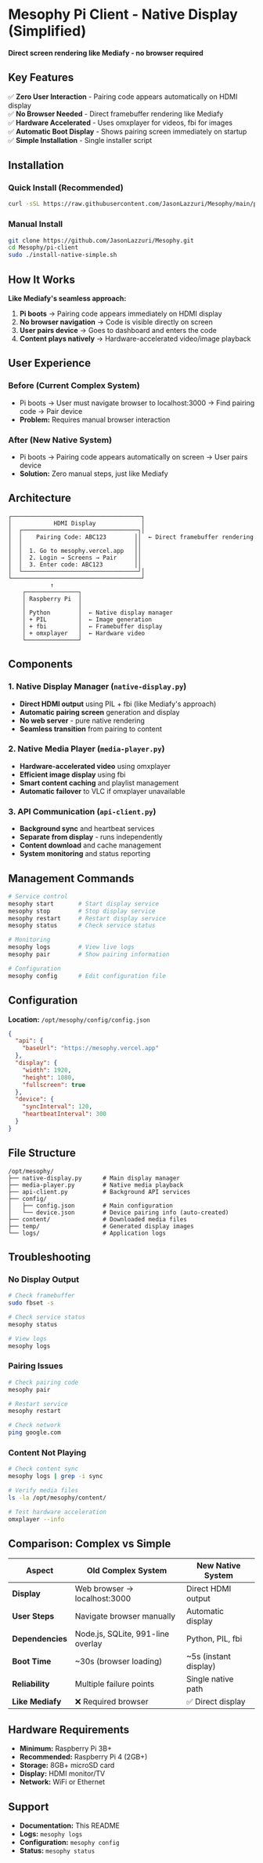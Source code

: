 # Mesophy Pi Client - Native Display (Simplified)

**Direct screen rendering like Mediafy - no browser required**

## Key Features

✅ **Zero User Interaction** - Pairing code appears automatically on HDMI display  
✅ **No Browser Needed** - Direct framebuffer rendering like Mediafy  
✅ **Hardware Accelerated** - Uses omxplayer for videos, fbi for images  
✅ **Automatic Boot Display** - Shows pairing screen immediately on startup  
✅ **Simple Installation** - Single installer script  

## Installation

### Quick Install (Recommended)
```bash
curl -sSL https://raw.githubusercontent.com/JasonLazzuri/Mesophy/main/pi-client/install-native-simple.sh | sudo bash
```

### Manual Install
```bash
git clone https://github.com/JasonLazzuri/Mesophy.git
cd Mesophy/pi-client
sudo ./install-native-simple.sh
```

## How It Works

**Like Mediafy's seamless approach:**

1. **Pi boots** → Pairing code appears immediately on HDMI display
2. **No browser navigation** → Code is visible directly on screen  
3. **User pairs device** → Goes to dashboard and enters the code
4. **Content plays natively** → Hardware-accelerated video/image playback

## User Experience

### Before (Current Complex System)
- Pi boots → User must navigate browser to localhost:3000 → Find pairing code → Pair device
- **Problem:** Requires manual browser interaction

### After (New Native System)
- Pi boots → Pairing code appears automatically on screen → User pairs device
- **Solution:** Zero manual steps, just like Mediafy

## Architecture

```
┌─────────────────────────────────────┐
│            HDMI Display             │
│  ┌─────────────────────────────────┐│
│  │    Pairing Code: ABC123        ││  ← Direct framebuffer rendering
│  │                                ││
│  │  1. Go to mesophy.vercel.app   ││
│  │  2. Login → Screens → Pair     ││
│  │  3. Enter code: ABC123         ││
│  └─────────────────────────────────┘│
└─────────────────────────────────────┘
            ↑
    ┌───────────────┐
    │ Raspberry Pi  │
    │               │
    │ Python        │  ← Native display manager
    │ + PIL         │  ← Image generation
    │ + fbi         │  ← Framebuffer display  
    │ + omxplayer   │  ← Hardware video
    └───────────────┘
```

## Components

### 1. Native Display Manager (`native-display.py`)
- **Direct HDMI output** using PIL + fbi (like Mediafy's approach)
- **Automatic pairing screen** generation and display
- **No web server** - pure native rendering
- **Seamless transition** from pairing to content

### 2. Native Media Player (`media-player.py`) 
- **Hardware-accelerated video** using omxplayer
- **Efficient image display** using fbi
- **Smart content caching** and playlist management
- **Automatic failover** to VLC if omxplayer unavailable

### 3. API Communication (`api-client.py`)
- **Background sync** and heartbeat services
- **Separate from display** - runs independently
- **Content download** and cache management
- **System monitoring** and status reporting

## Management Commands

```bash
# Service control
mesophy start       # Start display service
mesophy stop        # Stop display service  
mesophy restart     # Restart display service
mesophy status      # Check service status

# Monitoring
mesophy logs        # View live logs
mesophy pair        # Show pairing information

# Configuration
mesophy config      # Edit configuration file
```

## Configuration

**Location:** `/opt/mesophy/config/config.json`

```json
{
  "api": {
    "baseUrl": "https://mesophy.vercel.app"
  },
  "display": {
    "width": 1920,
    "height": 1080,
    "fullscreen": true
  },
  "device": {
    "syncInterval": 120,
    "heartbeatInterval": 300
  }
}
```

## File Structure

```
/opt/mesophy/
├── native-display.py      # Main display manager
├── media-player.py        # Native media playback
├── api-client.py          # Background API services
├── config/
│   ├── config.json        # Main configuration
│   └── device.json        # Device pairing info (auto-created)
├── content/               # Downloaded media files
├── temp/                  # Generated display images
└── logs/                  # Application logs
```

## Troubleshooting

### No Display Output
```bash
# Check framebuffer
sudo fbset -s

# Check service status  
mesophy status

# View logs
mesophy logs
```

### Pairing Issues
```bash
# Check pairing code
mesophy pair

# Restart service
mesophy restart

# Check network
ping google.com
```

### Content Not Playing
```bash
# Check content sync
mesophy logs | grep -i sync

# Verify media files
ls -la /opt/mesophy/content/

# Test hardware acceleration
omxplayer --info
```

## Comparison: Complex vs Simple

| Aspect | Old Complex System | New Native System |
|--------|-------------------|-------------------|
| **Display** | Web browser → localhost:3000 | Direct HDMI output |
| **User Steps** | Navigate browser manually | Automatic display |
| **Dependencies** | Node.js, SQLite, 991-line overlay | Python, PIL, fbi |
| **Boot Time** | ~30s (browser loading) | ~5s (instant display) |
| **Reliability** | Multiple failure points | Single native path |
| **Like Mediafy** | ❌ Required browser | ✅ Direct display |

## Hardware Requirements

- **Minimum:** Raspberry Pi 3B+
- **Recommended:** Raspberry Pi 4 (2GB+)
- **Storage:** 8GB+ microSD card
- **Display:** HDMI monitor/TV
- **Network:** WiFi or Ethernet

## Support

- **Documentation:** This README
- **Logs:** `mesophy logs`
- **Configuration:** `mesophy config`
- **Status:** `mesophy status`
